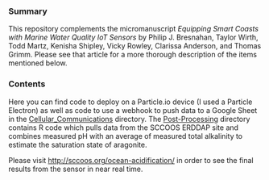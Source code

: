 ### Summary
This repository complements the micromanuscript *Equipping Smart Coasts with Marine Water Quality IoT Sensors* by Philip J. Bresnahan, Taylor Wirth, Todd Martz, Kenisha Shipley, Vicky Rowley, Clarissa Anderson, and Thomas Grimm. Please see that article for a more thorough description of the items mentioned below.

### Contents
Here you can find code to deploy on a Particle.io device (I used a Particle Electron) as well as code to use a webhook to push data to a Google Sheet in the [Cellular_Communications](./Cellular_Communications) directory. The [Post-Processing](./Post-Processing) directory contains R code which pulls data from the SCCOOS ERDDAP site and combines measured pH with an average of measured total alkalinity to estimate the saturation state of aragonite.

Please visit http://sccoos.org/ocean-acidification/ in order to see the final results from the sensor in near real time. 
